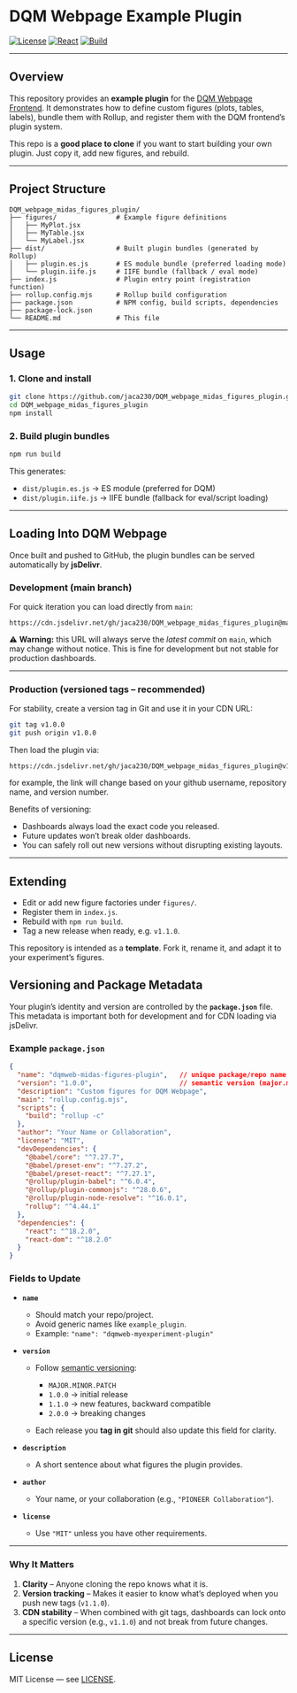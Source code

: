 # DQM Webpage Example Plugin

[![License](https://img.shields.io/badge/license-MIT-green)](LICENSE)
[![React](https://img.shields.io/badge/react-18-blue)](https://reactjs.org/)
[![Build](https://img.shields.io/badge/build-rollup-orange)](https://rollupjs.org/)

---

## Overview

This repository provides an **example plugin** for the [DQM Webpage Frontend](https://github.com/jaca230/DQM_webpage).
It demonstrates how to define custom figures (plots, tables, labels), bundle them with Rollup, and register them with the DQM frontend’s plugin system.

This repo is a **good place to clone** if you want to start building your own plugin. Just copy it, add new figures, and rebuild.

---

## Project Structure

```
DQM_webpage_midas_figures_plugin/
├── figures/               # Example figure definitions
│   ├── MyPlot.jsx
│   ├── MyTable.jsx
│   └── MyLabel.jsx
├── dist/                  # Built plugin bundles (generated by Rollup)
│   ├── plugin.es.js       # ES module bundle (preferred loading mode)
│   └── plugin.iife.js     # IIFE bundle (fallback / eval mode)
├── index.js               # Plugin entry point (registration function)
├── rollup.config.mjs      # Rollup build configuration
├── package.json           # NPM config, build scripts, dependencies
├── package-lock.json
└── README.md              # This file
```

---

## Usage

### 1. Clone and install

```bash
git clone https://github.com/jaca230/DQM_webpage_midas_figures_plugin.git
cd DQM_webpage_midas_figures_plugin
npm install
```

### 2. Build plugin bundles

```bash
npm run build
```

This generates:

* `dist/plugin.es.js` → ES module (preferred for DQM)
* `dist/plugin.iife.js` → IIFE bundle (fallback for eval/script loading)

---

## Loading Into DQM Webpage

Once built and pushed to GitHub, the plugin bundles can be served automatically by **jsDelivr**.

### Development (main branch)

For quick iteration you can load directly from `main`:

```
https://cdn.jsdelivr.net/gh/jaca230/DQM_webpage_midas_figures_plugin@main/dist/plugin.es.js
```

⚠️ **Warning:** this URL will always serve the *latest commit* on `main`, which may change without notice. This is fine for development but not stable for production dashboards.

---

### Production (versioned tags – recommended)

For stability, create a version tag in Git and use it in your CDN URL:

```bash
git tag v1.0.0
git push origin v1.0.0
```

Then load the plugin via:

```
https://cdn.jsdelivr.net/gh/jaca230/DQM_webpage_midas_figures_plugin@v1.0.0/dist/plugin.es.js
```

for example, the link will change based on your github username, repository name, and version number.

Benefits of versioning:

* Dashboards always load the exact code you released.
* Future updates won’t break older dashboards.
* You can safely roll out new versions without disrupting existing layouts.

---

## Extending

* Edit or add new figure factories under `figures/`.
* Register them in `index.js`.
* Rebuild with `npm run build`.
* Tag a new release when ready, e.g. `v1.1.0`.

This repository is intended as a **template**. Fork it, rename it, and adapt it to your experiment’s figures.

## Versioning and Package Metadata

Your plugin’s identity and version are controlled by the **`package.json`** file.
This metadata is important both for development and for CDN loading via jsDelivr.

### Example `package.json`

```json
{
  "name": "dqmweb-midas-figures-plugin",   // unique package/repo name
  "version": "1.0.0",                      // semantic version (major.minor.patch)
  "description": "Custom figures for DQM Webpage",
  "main": "rollup.config.mjs",
  "scripts": {
    "build": "rollup -c"
  },
  "author": "Your Name or Collaboration",
  "license": "MIT",
  "devDependencies": {
    "@babel/core": "^7.27.7",
    "@babel/preset-env": "^7.27.2",
    "@babel/preset-react": "^7.27.1",
    "@rollup/plugin-babel": "^6.0.4",
    "@rollup/plugin-commonjs": "^28.0.6",
    "@rollup/plugin-node-resolve": "^16.0.1",
    "rollup": "^4.44.1"
  },
  "dependencies": {
    "react": "^18.2.0",
    "react-dom": "^18.2.0"
  }
}
```

### Fields to Update

* **`name`**

  * Should match your repo/project.
  * Avoid generic names like `example_plugin`.
  * Example: `"name": "dqmweb-myexperiment-plugin"`

* **`version`**

  * Follow [semantic versioning](https://semver.org/):

    * `MAJOR.MINOR.PATCH`
    * `1.0.0` → initial release
    * `1.1.0` → new features, backward compatible
    * `2.0.0` → breaking changes
  * Each release you **tag in git** should also update this field for clarity.

* **`description`**

  * A short sentence about what figures the plugin provides.

* **`author`**

  * Your name, or your collaboration (e.g., `"PIONEER Collaboration"`).

* **`license`**

  * Use `"MIT"` unless you have other requirements.

---

### Why It Matters

1. **Clarity** – Anyone cloning the repo knows what it is.
2. **Version tracking** – Makes it easier to know what’s deployed when you push new tags (`v1.1.0`).
3. **CDN stability** – When combined with git tags, dashboards can lock onto a specific version (e.g., `v1.1.0`) and not break from future changes.

---

## License

MIT License — see [LICENSE](LICENSE).

